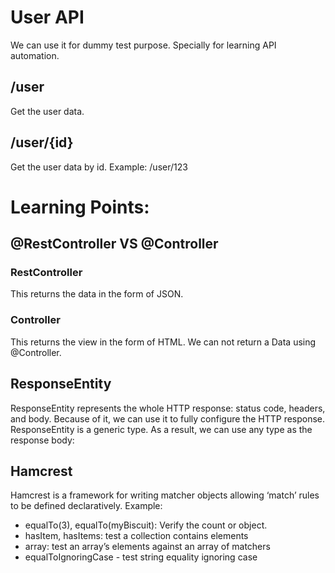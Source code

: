 # User API
We can use it for dummy test purpose. Specially for learning API automation.

## /user
Get the user data.

## /user/{id}
Get the user data by id.
Example: /user/123

# Learning Points:
## @RestController VS @Controller
### RestController 
This returns the data in the form of JSON.
### Controller 
This returns the view in the form of HTML. We can not return a Data using @Controller.

## ResponseEntity
ResponseEntity represents the whole HTTP response: status code, headers, and body. Because of it, we can use it to fully configure the HTTP response. ResponseEntity is a generic type. As a result, we can use any type as the response body:

## Hamcrest
Hamcrest is a framework for writing matcher objects allowing ‘match’ rules to be defined declaratively.
Example:
- equalTo(3), equalTo(myBiscuit): Verify the count or object.
- hasItem, hasItems: test a collection contains elements
- array: test an array’s elements against an array of matchers
- equalToIgnoringCase - test string equality ignoring case
